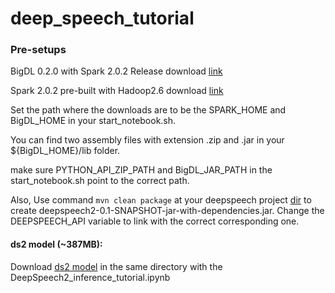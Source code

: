 # deep_speech_tutorial

### Pre-setups

BigDL 0.2.0 with Spark 2.0.2 Release download [link](https://bigdl-project.github.io/0.1.1/#release-download/)

Spark 2.0.2 pre-built with Hadoop2.6 download [link](https://spark.apache.org/downloads.html)

Set the path where the downloads are to be the SPARK_HOME and BigDL_HOME in your start_notebook.sh. 

You can find two assembly files with extension .zip and .jar in your ${BigDL_HOME}/lib folder.

make sure PYTHON_API_ZIP_PATH and BigDL_JAR_PATH in the start_notebook.sh point to the correct path.

Also, Use command `mvn clean package` at your deepspeech project [dir](https://github.com/intel-analytics/analytics-zoo/tree/master/pipeline/deepspeech2) to create deepspeech2-0.1-SNAPSHOT-jar-with-dependencies.jar. Change the DEEPSPEECH_API variable to link with the correct corresponding one.

#### ds2 model (~387MB):
Download [ds2 model](https://drive.google.com/open?id=0B_s7AwBOnuD-ckRqQWM3WFctZmM) in the same directory with the DeepSpeech2_inference_tutorial.ipynb

